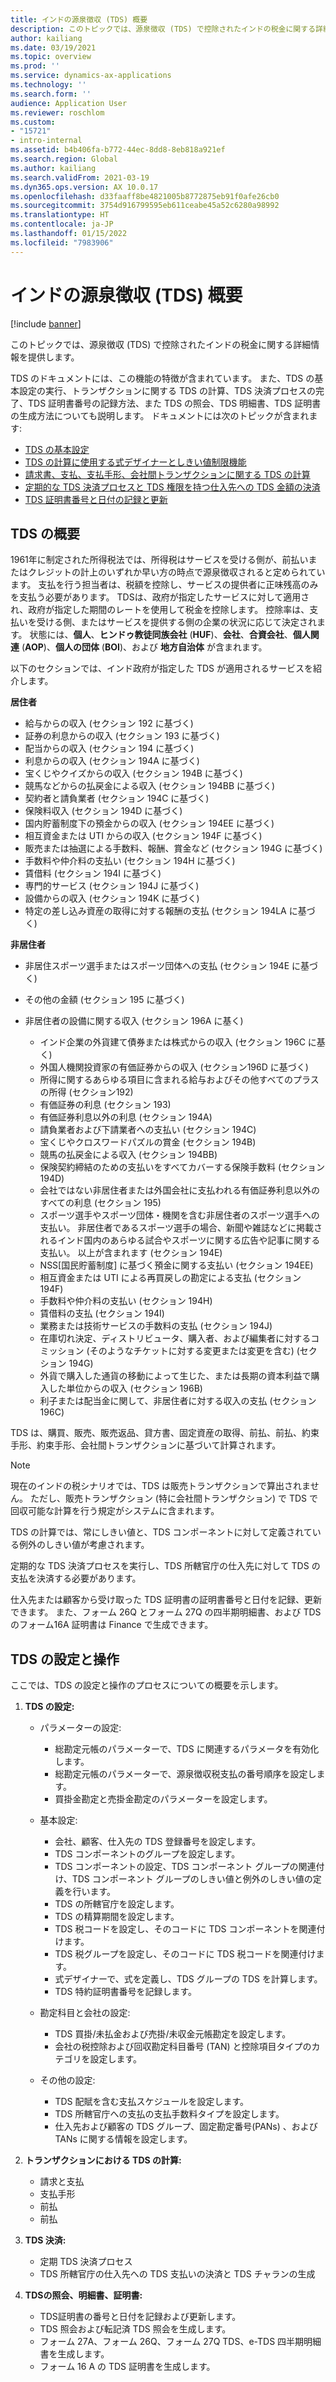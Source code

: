```yaml
---
title: インドの源泉徴収 (TDS) 概要
description: このトピックでは、源泉徴収 (TDS) で控除されたインドの税金に関する詳細情報を提供します。 TDS のドキュメントには、この機能の特徴が含まれています。
author: kailiang
ms.date: 03/19/2021
ms.topic: overview
ms.prod: ''
ms.service: dynamics-ax-applications
ms.technology: ''
ms.search.form: ''
audience: Application User
ms.reviewer: roschlom
ms.custom:
- "15721"
- intro-internal
ms.assetid: b4b406fa-b772-44ec-8dd8-8eb818a921ef
ms.search.region: Global
ms.author: kailiang
ms.search.validFrom: 2021-03-19
ms.dyn365.ops.version: AX 10.0.17
ms.openlocfilehash: d33faaff8be4821005b8772875eb91f0afe26cb0
ms.sourcegitcommit: 3754d916799595eb611ceabe45a52c6280a98992
ms.translationtype: HT
ms.contentlocale: ja-JP
ms.lasthandoff: 01/15/2022
ms.locfileid: "7983906"
---
```

# <a name="indian-tax-deducted-at-source-tds-overview"></a>インドの源泉徴収 (TDS) 概要

[!include [banner](../includes/banner.md)]

このトピックでは、源泉徴収 (TDS) で控除されたインドの税金に関する詳細情報を提供します。

TDS のドキュメントには、この機能の特徴が含まれています。 また、TDS の基本設定の実行、トランザクションに関する TDS の計算、TDS 決済プロセスの完了、TDS 証明書番号の記録方法、また TDS の照会、TDS 明細書、TDS 証明書の生成方法についても説明します。 ドキュメントには次のトピックが含まれます:

- [TDS の基本設定](apac-ind-TDS-TDS-ledger-accounts-setup.md)
- [TDS の計算に使用する式デザイナーとしきい値制限機能](apac-ind-TDS-Formula-designer.md)
- [請求書、支払、支払手形、会社間トランザクションに関する TDS の計算](apac-ind-TDS-Calculate-TDS-on-invoices-using-journals.md)
- [定期的な TDS 決済プロセスと TDS 権限を持つ仕入先への TDS 金額の決済](apac-ind-TDS-Run-the-periodic-TDS-settlement-process.md)
- [TDS 証明書番号と日付の記録と更新](apac-ind-TDS-Record-TDS-concession-certificate-numbers.md)

## <a name="introduction-to-tds"></a>TDS の概要

1961年に制定された所得税法では、所得税はサービスを受ける側が、前払いまたはクレジットの計上のいずれか早い方の時点で源泉徴収されると定められています。 支払を行う担当者は、税額を控除し、サービスの提供者に正味残高のみを支払う必要があります。 TDSは、政府が指定したサービスに対して適用され、政府が指定した期間のレートを使用して税金を控除します。 控除率は、支払いを受ける側、またはサービスを提供する側の企業の状況に応じて決定されます。 状態には、**個人**、**ヒンドゥ教徒同族会社** (**HUF**)、**会社**、**合資会社**、**個人関連** (**AOP**)、**個人の団体** (**BOI**)、および **地方自治体** が含まれます。

以下のセクションでは、インド政府が指定した TDS が適用されるサービスを紹介します。

**居住者**

- 給与からの収入 (セクション 192 に基づく)
- 証券の利息からの収入 (セクション 193 に基づく)
- 配当からの収入 (セクション 194 に基づく)
- 利息からの収入 (セクション 194A に基づく)
- 宝くじやクイズからの収入 (セクション 194B に基づく)
- 競馬などからの払戻金による収入 (セクション 194BB に基づく)
- 契約者と請負業者 (セクション 194C に基づく)
- 保険料収入 (セクション 194D に基づく)
- 国内貯蓄制度下の預金からの収入 (セクション 194EE に基づく)
- 相互資金または UTI からの収入 (セクション 194F に基づく)
- 販売または抽選による手数料、報酬、賞金など (セクション 194G に基づく)
- 手数料や仲介料の支払い (セクション 194H に基づく)
- 賃借料 (セクション 194I に基づく)
- 専門的サービス (セクション 194J に基づく)
- 設備からの収入 (セクション 194K に基づく)
- 特定の差し込み資産の取得に対する報酬の支払 (セクション 194LA に基づく)

**非居住者**

- 非居住スポーツ選手またはスポーツ団体への支払 (セクション 194E に基づく)
- その他の金額 (セクション 195 に基づく)
- 非居住者の設備に関する収入 (セクション 196A に基く)

    - インド企業の外貨建て債券または株式からの収入 (セクション 196C に基く)
    - 外国人機関投資家の有価証券からの収入 (セクション196D に基づく)
    - 所得に関するあらゆる項目に含まれる給与およびその他すべてのプラスの所得 (セクション192)
    - 有価証券の利息 (セクション 193)
    - 有価証券利息以外の利息 (セクション 194A)
    - 請負業者および下請業者への支払い (セクション 194C)
    - 宝くじやクロスワードパズルの賞金 (セクション 194B)
    - 競馬の払戻金による収入 (セクション 194BB)
    - 保険契約締結のための支払いをすべてカバーする保険手数料 (セクション 194D)
    - 会社ではない非居住者または外国会社に支払われる有価証券利息以外のすべての利息 (セクション 195)
    - スポーツ選手やスポーツ団体・機関を含む非居住者のスポーツ選手への支払い。 非居住者であるスポーツ選手の場合、新聞や雑誌などに掲載されるインド国内のあらゆる試合やスポーツに関する広告や記事に関する支払い。 以上が含まれます (セクション 194E)
    - NSS\[国民貯蓄制度\] に基づく預金に関する支払い (セクション 194EE)
    - 相互資金または UTI による再買戻しの勘定による支払 (セクション 194F)
    - 手数料や仲介料の支払い (セクション 194H)
    - 賃借料の支払 (セクション 194I)
    - 業務または技術サービスの手数料の支払 (セクション 194J)
    - 在庫切れ決定、ディストリビュータ、購入者、および編集者に対するコミッション (そのようなチケットに対する変更または変更を含む) (セクション 194G)
    - 外貨で購入した通貨の移動によって生じた、または長期の資本利益で購入した単位からの収入 (セクション 196B)
    - 利子または配当金に関して、非居住者に対する収入の支払 (セクション 196C)

TDS は、購買、販売、販売返品、貸方書、固定資産の取得、前払、前払、約束手形、約束手形、会社間トランザクションに基づいて計算されます。

> [!NOTE]
> 現在のインドの税シナリオでは、TDS は販売トランザクションで算出されません。 ただし、販売トランザクション (特に会社間トランザクション) で TDS で回収可能な計算を行う規定がシステムに含まれます。

TDS の計算では、常にしきい値と、TDS コンポーネントに対して定義されている例外のしきい値が考慮されます。

定期的な TDS 決済プロセスを実行し、TDS 所轄官庁の仕入先に対して TDS の支払を決済する必要があります。

仕入先または顧客から受け取った TDS 証明書の証明書番号と日付を記録、更新できます。 また、フォーム 26Q とフォーム 27Q の四半期明細書、および TDS のフォーム16A 証明書は Finance で生成できます。

## <a name="setting-up-and-working-with-tds"></a>TDS の設定と操作

ここでは、TDS の設定と操作のプロセスについての概要を示します。

1. **TDS の設定:**

    - パラメーターの設定:

        - 総勘定元帳のパラメーターで、TDS に関連するパラメータを有効化します。
        - 総勘定元帳のパラメーターで、源泉徴収税支払の番号順序を設定します。
        - 買掛金勘定と売掛金勘定のパラメーターを設定します。

    - 基本設定:

        - 会社、顧客、仕入先の TDS 登録番号を設定します。
        - TDS コンポーネントのグループを設定します。
        - TDS コンポーネントの設定、TDS コンポーネント グループの関連付け、TDS コンポーネント グループのしきい値と例外のしきい値の定義を行います。
        - TDS の所轄官庁を設定します。
        - TDS の精算期間を設定します。
        - TDS 税コードを設定し、そのコードに TDS コンポーネントを関連付けます。
        - TDS 税グループを設定し、そのコードに TDS 税コードを関連付けます。
        - 式デザイナーで、式を定義し、TDS グループの TDS を計算します。
        - TDS 特約証明書番号を記録します。

    - 勘定科目と会社の設定:

        - TDS 買掛/未払金および売掛/未収金元帳勘定を設定します。
        - 会社の税控除および回収勘定科目番号 (TAN) と控除項目タイプのカテゴリを設定します。

    - その他の設定:

        - TDS 配賦を含む支払スケジュールを設定します。
        - TDS 所轄官庁への支払の支払手数料タイプを設定します。
        - 仕入先および顧客の TDS グループ、固定勘定番号(PANs) 、および TANs に関する情報を設定します。

2. **トランザクションにおける TDS の計算:**

    - 請求と支払
    - 支払手形
    - 前払
    - 前払

3. **TDS 決済:**

    - 定期 TDS 決済プロセス
    - TDS 所轄官庁の仕入先への TDS 支払いの決済と TDS チャランの生成

4. **TDSの照会、明細書、証明書:**

    - TDS証明書の番号と日付を記録および更新します。
    - TDS 照会および転記済 TDS 照会を生成します。
    - フォーム 27A、フォーム 26Q、フォーム 27Q TDS、e-TDS 四半期明細書を生成します。
    - フォーム 16 A の TDS 証明書を生成します。
